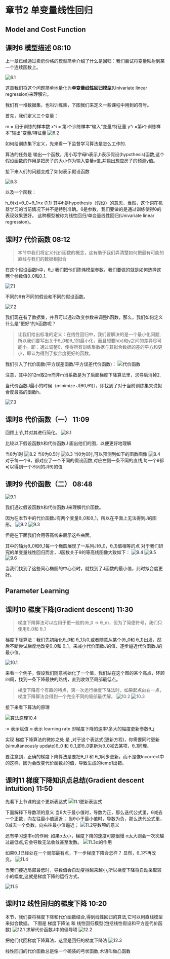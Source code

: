章节2 单变量线性回归
===

## Model and Cost Function

## 课时6  模型描述   08:10
上一章已经通过卖房价格的模型简单介绍了什么是回归：我们尝试将变量映射到某一个连续函数上。

![6.1](http://m.qpic.cn/psb?/V12umJF70r2BEK/CafuXmKosDXN.5FMGtIEq7n6ocrA1dXgyhPeYsX6wuI!/b/dDwBAAAAAAAA&bo=IQcDBAAAAAARBxE!&rf=viewer_4)

这章我们将这个问题简单地量化为**单变量线性回归模型**(Univariate linear regression)来理解它。

我们有一堆数据集，也叫训练集，下图我们来定义一些课程中用到的符号。

首先，我们定义三个变量：

m = 用于训练的样本数
x^i = 第i个训练样本“输入”变量/特征量
​y^i = ​第i个训练样本“输出”变量/特征量
![6.2](http://m.qpic.cn/psb?/V12umJF70r2BEK/*ssrGbJhFGJCR0xMuxqlXZNyH.p.tXpTg3dWkqjX30o!/b/dIABAAAAAAAA&bo=NgcABAAAAAARFxU!&rf=viewer_4)

如何给训练集下定义，先来看一下监督学习算法是怎么工作的.

算法的任务是 输出一个函数，用小写字母h表示,h表示假设(hypothesis)函数,这个假设函数的作用是把房子的大小作为输入变量x值,并输出想应房子的预测y值。

接下来人们的问题变成了如何表示假设函数

![6.3](http://m.qpic.cn/psb?/V12umJF70r2BEK/h0A6gdlaZzTGT3IvEPpZHyFSAihJUIvzfNCyPbnxvl8!/b/dIUBAAAAAAAA&bo=Swf8AwAAAAARF5M!&rf=viewer_4)

以及一个函数：

h_θ(x)=θ_0+θ_1*x               (1.1)
其中h是hypothesis（假设）的意思，当然，这个词在机器学习的当前情况下并不是特别准确。θ是参数，我们要做的是通过训练使得θ的表现效果更好。
这种模型被称为线性回归/单变量线性回归(Univariate linear regression)。

## 课时7  代价函数   08:12

> 本节中我们将定义代价函数的概念，这有助于我们弄清楚如何把最有可能的直线与我们的数据相拟合

在这个假设函数h中，θ_i 我们把他们陈伟模型参数，我们要做的就是如何选择这两个参数值θ_0和θ_1.

![7.1](http://m.qpic.cn/psb?/V12umJF70r2BEK/5FCPtEHttxyY9q5doh3MhFKYsLCsg*BuZY2dy4T1ftg!/b/dIUBAAAAAAAA&bo=CQfoAwAAAAARB9U!&rf=viewer_4)

不同的θ有不同的假设和不同的假设函数。

![7.2](http://m.qpic.cn/psb?/V12umJF70r2BEK/icxayOXaOTc*FZZgoSudFYNi5FTs.M1ohkvRTMBhiG8!/b/dH4BAAAAAAAA&bo=Nwe9AwAAAAARF64!&rf=viewer_4)

我们现在有了数据集，并且可以通过改变参数来调整h函数，那么，我们如何定义什么是“更好”的h函数呢？
> 让我们给出标准的定义：在线性回归中，我们要解决的是一个最小化问题,所以我们要写出关于θ_0和θ_1的最小化，而且想要h(x)和y之间的差异尽可能小。即：通过调整θ，使得所有训练集数据与其拟合数据的差的平方和更小，即认为得到了拟合度更好的函数。

我们引入了代价函数(平方误差函数/平方误差代价函数)：
![代价函数](http://m.qpic.cn/psb?/V12umJF70r2BEK/79Anu8a5sjwWb*iqijw6Ld*WNzrw9qN*zCLjt63TnPg!/b/dH4BAAAAAAAA&bo=kwJuAAAAAAARF98!&rf=viewer_4)

注意，其中的12m取2m而非m当系数是为了后面梯度下降算法里，求导后消掉2.

当代价函数J最小的时候（​minimize  J(θ0,θ1)​），即找到了对于当前训练集来说拟合度最高的函数h。

![7.3](http://m.qpic.cn/psb?/V12umJF70r2BEK/XbJqwpVJTFTQMKOLdprtzZVqbY7VUq.ovRVREXtUNx4!/b/dPQAAAAAAAAA&bo=LAcfBAAAAAARFxA!&rf=viewer_4)

## 课时8  代价函数（一） 11:09
回顾上节,并对其进行简化。
![8.1](http://m.qpic.cn/psb?/V12umJF70r2BEK/J9h77OYuMvj2nFjKYSL1X0WvOPqtmTmbNkSZhbu8Fgk!/b/dNoAAAAAAAAA&bo=Ege9AwAAAAARB5s!&rf=viewer_4)

比较以下假设函数h和代价函数J
画出他们的图，以便更好地理解

当θ为1时
![8.2](http://m.qpic.cn/psb?/V12umJF70r2BEK/NGbgcTahmGGLFV5tLtchMhX4AOWGDCBRH5fKZxDX0VY!/b/dA0BAAAAAAAA&bo=WAcDBAAAAAARB2g!&rf=viewer_4)
当θ为0.5时
![8.3](http://m.qpic.cn/psb?/V12umJF70r2BEK/ZIdWw4ioXH0wZB2YJlvZ.qV6GTphfo2Lo0x49bf058w!/b/dAsAAAAAAAAA&bo=TQf8AwAAAAARF5U!&rf=viewer_4)
当θ为0时,可以预测到如下的函数图像
![8.4](http://m.qpic.cn/psb?/V12umJF70r2BEK/DWzkwVQAeBdbMdW5WXBocWYXrOpf9K82FnEwRXVVnmA!/b/dNoAAAAAAAAA&bo=TAcVBAAAAAARF3o!&rf=viewer_4)
对于每一个θ，都对应了一个不同的假设函数,对应左侧一条不同的直线,每一个θ都可以得到一个不同的J(θ)的值

## 课时9  代价函数（二） 08:48

![9.1]()

我们通过假设函数h和代价函数J来理解代价函数。

因为在本节中的代价函数J有两个变量θ_0和θ_1，所以在平面上无法得到J的图形。
![9.2]()
![9.3]()

但是在下面我们会用等高线来展示这些曲面。

其中的轴为θ_0和θ_1每一个椭圆展现了一系列J(θ_0，θ_1)值相等的点
对于我们研究的单变量线性回归而言，J函数关于θ的等高线图像大致如下：
![9.4]()
![9.5]()
![9.6]()

当我们找到了这些同心椭圆的中心点时，就找到了J函数的最小值，此时拟合度更好。

## Parameter Learning

## 课时10  梯度下降(Gradient descent)  11:30

> 梯度下降算法可以应用于更一般的(θ_0 -> θ_n)，但为了简便符号，我们只使用θ_0和 θ_1

梯度下降算法：我们先初始化θ_0和 θ_1为0,或者随意从某个(θ_0和 θ_1)出发，然后不断尝试梯度地改变θ_0和 θ_1，来减小代价函数J的值，逐步逼近代价函数J的最小值。

![10.1](http://m.qpic.cn/psb?/V12umJF70r2BEK/eCDTH4rulqnrMeOCRiMehVPzskoUaGrOXO0u*M.kOjU!/b/dIABAAAAAAAA&bo=tAbAAwAAAAARB0E!&rf=viewer_4)

来看一个例子，假设我们随意初始化了一个值，我们站在这个图的某个高点，环顾四周，找到一条下降最快的路线，直到收敛至局部最低点。

> 梯度下降有个有趣的特点，第一次运行梯度下降法时，如果起点向右一点，梯度下降算法会得到一个完全不同的局部最优解。
![10.2](http://m.qpic.cn/psb?/V12umJF70r2BEK/vxOK6zUV4j*XGUh*fCsHLTuvoS9uvm*ldUrgrDMxr.I!/b/dA0BAAAAAAAA&bo=AAY8AwAAAAARFxk!&rf=viewer_4)
![10.3](http://m.qpic.cn/psb?/V12umJF70r2BEK/V4ou0V6gS6bi9D4abcUxbJY4r.zcmIx.YT4ZgbyzWIg!/b/dOAAAAAAAAAA&bo=9wUHAwAAAAARF9Y!&rf=viewer_4)

接下来看下算法的原理



![算法原理10.4](http://m.qpic.cn/psb?/V12umJF70r2BEK/HVJGCpuZJIewxFJ4sjD0L4USLZhvQabMwj4L*.MvfhM!/b/dPQAAAAAAAAA&bo=TQcjBAAAAAARF00!&rf=viewer_4)

:= 表示赋值
α 表示 learning rate 即梯度下降的速率\多大的幅度更新参数θ_j

实现 梯度下降算法的微妙之处 是 ,对于这个表达式(更新方程)，你需要同时更新(simultaneously update)θ_0 和 θ_1,即θ_0更新为θ_0减去某项，θ_1同理。

要注意到，正确的梯度下降算法是要把θ_0 和 θ_1同步更新，而不是像Incorrect中的这样，因为会改变代价函数J的值，导致生成的temp1出错。

## 课时11  梯度下降知识点总结(Gradient descent intuition)    11:50

先看下上节课的这个更新表达式
![11.1更新表达式](http://m.qpic.cn/psb?/V12umJF70r2BEK/z5vuB1.2jpp32YLo9E1ODUSJWZ6M7yRZKNG1YeovF38!/b/dA0BAAAAAAAA&bo=KAYDAwAAAAARBx4!&rf=viewer_4)

下面解释下导数项的意义
当θ大于最小值时，导数为正，那么迭代公式里，θ减去一个正数，向左往最小值逼近；
当θ小于最小值时，导数为负，那么迭代公式​里，θ减去一个负数，向右往最小值逼近；
![11.2导数项的意义](http://m.qpic.cn/psb?/V12umJF70r2BEK/W4sZ0OBiKFOmqN2o5hyahVp6AwFmGDoebk56oUgzFLI!/b/dNoAAAAAAAAA&bo=7wYNBAAAAAARF8A!&rf=viewer_4)

还有学习速率α的作用:
如果α太小，梯度下降的速度可能很慢
α太大则会一次次越过最低点,它会导致无法收敛甚至发散。
![11.3α的作用](http://m.qpic.cn/psb?/V12umJF70r2BEK/uHuIE1qRJEJsHdxqaoKtAFY6IqJsFOe8BCJeLcPe3yg!/b/dN4AAAAAAAAA&bo=.AbuAwAAAAARFzM!&rf=viewer_4)

如果θ_1已经处在一个局部最有点，下一步梯度下降会怎样？ 
显然，θ_1不再改变。
![11.4](http://m.qpic.cn/psb?/V12umJF70r2BEK/Af3DFL6qej6WcZO0Bce.hP0FsKIH.tNQdyxzeIJzR0w!/b/dN0AAAAAAAAA&bo=nwX0AgAAAAARF0w!&rf=viewer_4)

当我们接近局部最低时，导数值会自动变得越来越小,所以梯度下降将自动采取较小的幅度,这就是梯度下降的运行方式。

![11.5](http://m.qpic.cn/psb?/V12umJF70r2BEK/JiZJr.gdHJZJHjqVgvM*kVNNXiYDfKo8n3.l.u98iYA!/b/dPQAAAAAAAAA&bo=cQUQAwAAAAARF0c!&rf=viewer_4)


## 课时12  线性回归的梯度下降    10:20
本节，我们要将梯度下降和代价函数结合,得到线性回归的算法,它可以用直线模型来拟合数据。
下图是 梯度下降法 和 线性回归模型(包括线性假设和平方差代价函数)
![12.1](http://m.qpic.cn/psb?/V12umJF70r2BEK/9jMFxpwtfFuBPv7i*11Vhyd0rgU8o7zMUu4uJZ*XNhA!/b/dOAAAAAAAAAA&bo=lwXqAgAAAAARB0o!&rf=viewer_4)
求解代价函数J中的偏导项
![12.2](http://m.qpic.cn/psb?/V12umJF70r2BEK/XVWfx6Elw4VOQnlg64E3KliQFN.FW*2AApMiDDXm87Q!/b/dPQAAAAAAAAA&bo=sQXBAgAAAAARF1c!&rf=viewer_4)

把他们代回梯度下降算法，这里是回归的梯度下降法
![12.3](http://m.qpic.cn/psb?/V12umJF70r2BEK/Xe0lnQs638Q5k.KVnEcnH1HuUBVHuVVMKHyiIRBB3YA!/b/dAsBAAAAAAAA&bo=egW0AgAAAAARF.k!&rf=viewer_4)

线性回归的代价函数总是像一个碗装的弓状函数,术语叫做凸函数